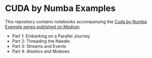 # CUDA by Numba Examples

This repository contains notebooks accompanying the [Cuda by Numba Example series published on Medium](https://towardsdatascience.com/cuda-by-numba-examples-1-4-e0d06651612f).

* Part 1: Embarking on a Parallel Journey
* Part 2: Threading the Needle
* Part 3: Streams and Events
* Part 4: Atomics and Mutexes
